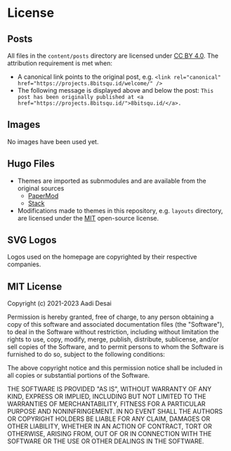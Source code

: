 # License

## Posts

All files in the `content/posts` directory are licensed under [CC BY 4.0](https://creativecommons.org/licenses/by/4.0/). The attribution requirement is met when:

- A canonical link points to the original post, e.g. `<link rel="canonical" href="https://projects.8bitsqu.id/welcome/" />`
- The following message is displayed above and below the post: `This post has been originally published at <a href="https://projects.8bitsqu.id/">8bitsqu.id/</a>.`

## Images

No images have been used yet.

## Hugo Files

- Themes are imported as subnmodules and are available from the original sources
  - [PaperMod](https://github.com/adityatelange/hugo-PaperMod)
  - [Stack](https://github.com/CaiJimmy/hugo-theme-stack)
- Modifications made to themes in this repository, e.g. `layouts` directory, are licensed under the [MIT](https://choosealicense.com/licenses/mit/) open-source license.

## SVG Logos

Logos used on the homepage are copyrighted by their respective companies.

## MIT License

Copyright (c) 2021-2023 Aadi Desai

Permission is hereby granted, free of charge, to any person obtaining a copy
of this software and associated documentation files (the "Software"), to deal
in the Software without restriction, including without limitation the rights
to use, copy, modify, merge, publish, distribute, sublicense, and/or sell
copies of the Software, and to permit persons to whom the Software is
furnished to do so, subject to the following conditions:

The above copyright notice and this permission notice shall be included in all
copies or substantial portions of the Software.

THE SOFTWARE IS PROVIDED "AS IS", WITHOUT WARRANTY OF ANY KIND, EXPRESS OR
IMPLIED, INCLUDING BUT NOT LIMITED TO THE WARRANTIES OF MERCHANTABILITY,
FITNESS FOR A PARTICULAR PURPOSE AND NONINFRINGEMENT. IN NO EVENT SHALL THE
AUTHORS OR COPYRIGHT HOLDERS BE LIABLE FOR ANY CLAIM, DAMAGES OR OTHER
LIABILITY, WHETHER IN AN ACTION OF CONTRACT, TORT OR OTHERWISE, ARISING FROM,
OUT OF OR IN CONNECTION WITH THE SOFTWARE OR THE USE OR OTHER DEALINGS IN THE
SOFTWARE.
